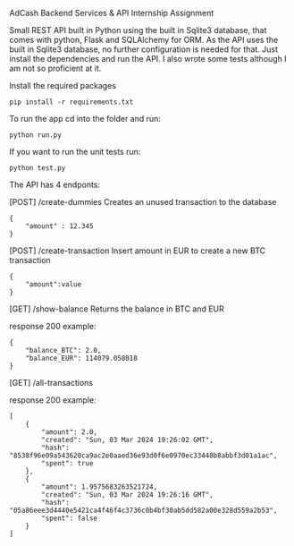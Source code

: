 AdCash Backend Services & API Internship Assignment

Small REST API built in Python using the built in Sqlite3 database, that comes with python, Flask
and SQLAlchemy for ORM. As the API uses the built in Sqlite3 database, no further configuration is
needed for that. Just install the dependencies and run the API. I also wrote some tests although 
I am not so proficient at it.

Install the required packages

```
pip install -r requirements.txt
```


To run the app cd into the folder and run:

```
python run.py
```


If you want to run the unit tests run:

```
python test.py
```


The API has 4 endponts:

[POST] /create-dummies
Creates an unused transaction to the database
```
{
    "amount" : 12.345
}
```

[POST] /create-transaction
Insert amount in EUR to create a new BTC transaction
```
{
    "amount":value
}
```
[GET] /show-balance
Returns the balance in BTC and EUR

response 200 example:
```
{
	"balance_BTC": 2.0,
	"balance_EUR": 114079.058018
}
```

[GET] /all-transactions

response 200 example:
```
[
	{
		"amount": 2.0,
		"created": "Sun, 03 Mar 2024 19:26:02 GMT",
		"hash": "8538f96e09a543620ca9ac2e0aaed36e93d0f6e0970ec33448b8abbf3d01a1ac",
		"spent": true
	},
	{
		"amount": 1.9575683263521724,
		"created": "Sun, 03 Mar 2024 19:26:16 GMT",
		"hash": "05a86eee3d4440e5421ca4f46f4c3736c0b4bf30ab5dd582a00e328d559a2b53",
		"spent": false
	}
]
```
